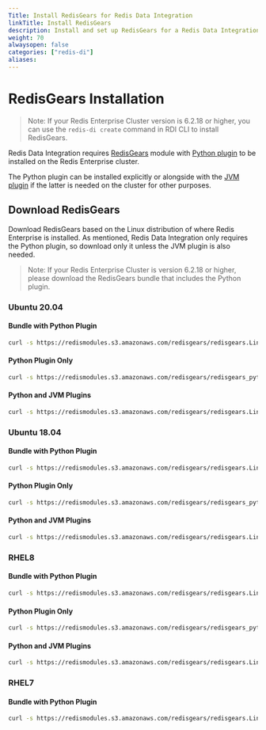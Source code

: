 ```yaml
---
Title: Install RedisGears for Redis Data Integration
linkTitle: Install RedisGears
description: Install and set up RedisGears for a Redis Data Integration deployment.
weight: 70
alwaysopen: false
categories: ["redis-di"]
aliases: 
---
```


# RedisGears Installation

> Note: If your Redis Enterprise Cluster version is 6.2.18 or higher, you can use the `redis-di create` command in RDI CLI to install RedisGears.

Redis Data Integration requires [RedisGears](https://redis.com/modules/redis-gears) module with [Python plugin](https://docs.redis.com/latest/modules/redisgears/python/) to be installed on the Redis Enterprise cluster.

The Python plugin can be installed explicitly or alongside with the [JVM plugin](https://docs.redis.com/latest/modules/redisgears/jvm/) if the latter is needed on the cluster for other purposes.

## Download RedisGears

Download RedisGears based on the Linux distribution of where Redis Enterprise is installed. As mentioned, Redis Data Integration only requires the Python plugin, so download only it unless the JVM plugin is also needed.

> Note: If your Redis Enterprise Cluster is version 6.2.18 or higher, please download the RedisGears bundle that includes the Python plugin.

### Ubuntu 20.04

#### Bundle with Python Plugin

```bash
curl -s https://redismodules.s3.amazonaws.com/redisgears/redisgears.Linux-ubuntu20.04-x86_64.1.2.6-withdeps.zip -o /tmp/redis-gears.zip
```

#### Python Plugin Only

```bash
curl -s https://redismodules.s3.amazonaws.com/redisgears/redisgears_python.Linux-ubuntu20.04-x86_64.{{ <param rdi_redis_gears_current_version> }}.zip -o /tmp/redis-gears.zip
```

#### Python and JVM Plugins

```bash
curl -s https://redismodules.s3.amazonaws.com/redisgears/redisgears.Linux-ubuntu20.04-x86_64.{{ <param rdi_redis_gears_current_version> }}.zip -o /tmp/redis-gears.zip
```

### Ubuntu 18.04

#### Bundle with Python Plugin

```bash
curl -s https://redismodules.s3.amazonaws.com/redisgears/redisgears.Linux-ubuntu18.04-x86_64.{{<param rdi_redis_gears_current_semantic_version> }}-withdeps.zip -o /tmp/redis-gears.zip
```

#### Python Plugin Only

```bash
curl -s https://redismodules.s3.amazonaws.com/redisgears/redisgears_python.Linux-ubuntu18.04-x86_64.{{<param rdi_redis_gears_current_semantic_version> }}.zip -o /tmp/redis-gears.zip
```

#### Python and JVM Plugins

```bash
curl -s https://redismodules.s3.amazonaws.com/redisgears/redisgears.Linux-ubuntu18.04-x86_64.{{<param rdi_redis_gears_current_semantic_version> }}.zip -o /tmp/redis-gears.zip
```

### RHEL8

#### Bundle with Python Plugin

```bash
curl -s https://redismodules.s3.amazonaws.com/redisgears/redisgears.Linux-rhel8-x86_64.{{<param rdi_redis_gears_current_semantic_version> }}-withdeps.zip -o /tmp/redis-gears.zip
```

#### Python Plugin Only

```bash
curl -s https://redismodules.s3.amazonaws.com/redisgears/redisgears_python.Linux-rhel8-x86_64.{{ <param rdi_redis_gears_current_semantic_version> }}.zip -o /tmp/redis-gears.zip
```

#### Python and JVM Plugins

```bash
curl -s https://redismodules.s3.amazonaws.com/redisgears/redisgears.Linux-rhel8-x86_64.{{ <param rdi_redis_gears_current_semantic_version> }}.zip -o /tmp/redis-gears.zip
```

### RHEL7

#### Bundle with Python Plugin

```bash
curl -s https://redismodules.s3.amazonaws.com/redisgears/redisgears.Linux-rhel7-x86_64.{{ <param rdi_redis_gears_current_semantic_version> }}-withdeps.zip -o /tmp/redis-gears.zip
```
